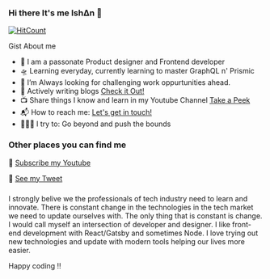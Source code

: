 ### Hi there It's me Ish∆n 👋

[![HitCount](http://hits.dwyl.com/ishan-me/ishan-me.svg)](http://hits.dwyl.com/ishan-me/ishan-me)

Gist About me

- 🎤 I am a passonate Product designer and Frontend developer
- 🛸 Learning everyday, currently learning to master GraphQL n' Prismic
- 🌋 I’m Always looking for challenging work oppurtunities ahead.
- 💬 Actively writing blogs [Check it Out!](https://medium.com/@ishan02016)
- 📺 Share things I know and learn in my Youtube Channel [Take a Peek](https://www.youtube.com/channel/UCS3-MF_4ADqglU2OSly4vIw?sub_confirmation=1)
- 📬 How to reach me: <a href="mailto:ishan02016@gmail.com">Let's get in touch!</a>
- 🧗🏾‍♀️ I try to: Go beyond and push the bounds

### Other places you can find me 

🎥 [Subscribe my Youtube](https://www.youtube.com/channel/UCS3-MF_4ADqglU2OSly4vIw?sub_confirmation=1)

🐣 [See my Tweet](https://twitter.com/ishan02016)

###

I strongly belive we the professionals of tech industry need to learn and innovate. There is constant change in the technologies in the tech market we need to update ourselves with. The only thing that is constant is change. I would call myself an intersection of developer and designer. I like front-end development with React/Gatsby and sometimes Node. I love trying out new technologies and update with modern tools helping our lives more easier.

Happy coding !!
